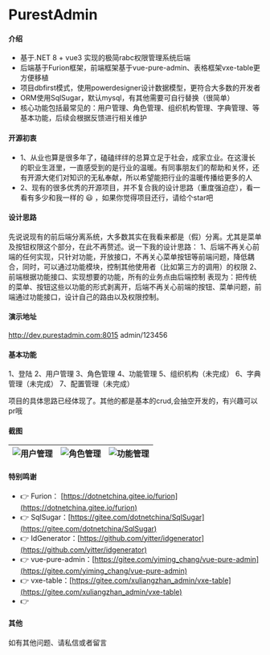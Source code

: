# PurestAdmin

#### 介绍
* 基于.NET 8 + vue3 实现的极简rabc权限管理系统后端
* 后端基于Furion框架，前端框架基于vue-pure-admin、表格框架vxe-table更方便移植
* 项目dbfirst模式，使用powerdesigner设计数据模型，更符合大多数的开发者
* ORM使用SqlSugar，默认mysql，有其他需要可自行替换（很简单）
* 核心功能包括最常见的：用户管理、角色管理、组织机构管理、字典管理、等基本功能，后续会根据反馈进行相关维护

#### 开源初衷

* 1、从业也算是很多年了，磕磕绊绊的总算立足于社会，成家立业。在这漫长的职业生涯里，一直感受到的是行业的温暖。有同事朋友们的帮助和关怀，还有开源大佬们对知识的无私奉献，所以希望能把行业的温暖传播给更多的人
* 2、现有的很多优秀的开源项目，并不复合我的设计思路（重度强迫症），看一看有多少和我一样的 :smiley: ，如果你觉得项目还行，请给个star吧


#### 设计思路

先说说现有的前后端分离系统，大多数其实在我看来都是（假）分离。尤其是菜单及按钮权限这个部分，在此不再赘述。说一下我的设计思路：
1、后端不再关心前端的任何实现，只针对功能，开放接口，不再关心菜单按钮等前端问题，降低耦合，同时，可以通过功能模块，控制其他使用者（比如第三方的调用）的权限
2、前端根据功能接口、实现想要的功能，所有的业务点由后端控制
表现为：把传统的菜单、按钮这些以功能的形式剥离开，后端不再关心前端的按钮、菜单问题，前端通过功能接口，设计自己的路由以及权限控制。

#### 演示地址
http://dev.purestadmin.com:8015  admin/123456 

#### 基本功能
1、登陆
2、用户管理
3、角色管理
4、功能管理
5、组织机构（未完成）
6、字典管理（未完成）
7、配置管理（未完成）

项目的具体思路已经体现了。其他的都是基本的crud,会抽空开发的，有兴趣可以pr哦

#### 截图
| ![用户管理](https://foruda.gitee.com/images/1694076900312622994/8793fa24_1438846.png "屏幕截图")  | ![角色管理](https://foruda.gitee.com/images/1694076921535694292/7210560b_1438846.png "屏幕截图")  | ![功能管理](https://foruda.gitee.com/images/1694076933911129502/a26b87b3_1438846.png "屏幕截图")  |
|---|---|---|


#### 特别鸣谢
- 👉 Furion：  [https://dotnetchina.gitee.io/furion](https://dotnetchina.gitee.io/furion)
- 👉 SqlSugar：[https://gitee.com/dotnetchina/SqlSugar](https://gitee.com/dotnetchina/SqlSugar)
- 👉 IdGenerator：[https://github.com/yitter/idgenerator](https://github.com/yitter/idgenerator)
- 👉 vue-pure-admin：[https://gitee.com/yiming_chang/vue-pure-admin](https://gitee.com/yiming_chang/vue-pure-admin)
- 👉 vxe-table：[https://gitee.com/xuliangzhan_admin/vxe-table](https://gitee.com/xuliangzhan_admin/vxe-table)
- 👉 
#### 其他
如有其他问题、请私信或者留言
